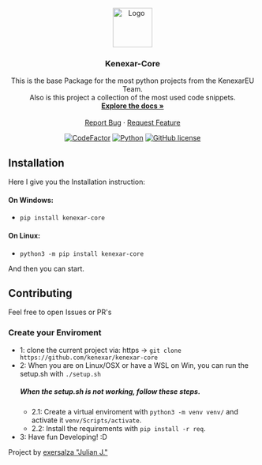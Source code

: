 <br />
<div align="center">
  <a href="https://github.com/Kenexar/kenexar-core">
    <img src="https://cloud.kenexar.eu/s/bQBApT3Sa56KBij/preview" alt="Logo" width="80" height="80">
  </a>

  <h3 align="center">Kenexar-Core</h3>

  <p align="center">
    This is the base Package for the most python projects from the KenexarEU Team.<br> Also is this project a collection of the most used code snippets.
    <br />
    <a href="https://kenexar.github.io/kenexar-core/"><strong>Explore the docs »</strong></a>
    <br />
    <br />
    <a href="https://github.com/Kenexar/kenexar-core/issues">Report Bug</a>
    ·
    <a href="https://github.com/Kenexar/kenexar-core/issues">Request Feature</a>
  </p>
  <a align="center" href="https://www.codefactor.io/repository/github/kenexar/kenexar-core"><img src="https://www.codefactor.io/repository/github/kenexar/kenexar-core/badge" alt="CodeFactor" /></a>
    <a align="center" href="https://www.python.org/"><img src="https://img.shields.io/badge/Made%20with-Python-1f425f.svg" alt="Python"/></a>
    <a href="https://github.com/Kenexar/kenexar-core/blob/main/LICENSE"><img alt="GitHub license" src="https://img.shields.io/github/license/Kenexar/kenexar-core"></a>
</div>


## Installation
Here I give you the Installation instruction:

#### On Windows:
- `pip install kenexar-core`

#### On Linux:
- `python3 -m pip install kenexar-core`


And then you can start.

## Contributing
Feel free to open Issues or PR's

### Create your Enviroment

  - 1: clone the current project via: https -> `git clone https://github.com/kenexar/kenexar-core` <br>
  - 2: When you are on Linux/OSX or have a WSL on Win, you can run the setup.sh with `./setup.sh`
    ##### When the setup.sh is not working, follow these steps.
    - 2.1: Create a virtual enviroment with `python3 -m venv venv/` and activate it `venv/Scripts/activate`.<br>
    - 2.2: Install the requirements with `pip install -r req`. <br>
  - 3: Have fun Developing! :D




Project by [exersalza "Julian J."](https://github.com/exersalza)
